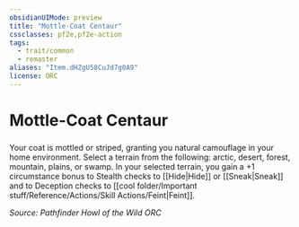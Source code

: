```yaml
---
obsidianUIMode: preview
title: "Mottle-Coat Centaur"
cssclasses: pf2e,pf2e-action
tags:
  - trait/common
  - remaster
aliases: "Item.dHZgU58CuJd7g0A9"
license: ORC
---
```

# Mottle-Coat Centaur

### 






Your coat is mottled or striped, granting you natural camouflage in your home environment. Select a terrain from the following: arctic, desert, forest, mountain, plains, or swamp. In your selected terrain, you gain a +1 circumstance bonus to Stealth checks to [[Hide|Hide]] or [[Sneak|Sneak]] and to Deception checks to [[cool folder/Important stuff/Reference/Actions/Skill Actions/Feint|Feint]].

*Source: Pathfinder Howl of the Wild*
*ORC*